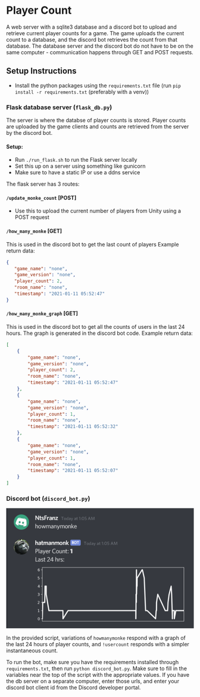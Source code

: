 # Player Count
A web server with a sqlite3 database and a discord bot to upload and retrieve current player counts for a game.
The game uploads the current count to a database, and the discord bot retrieves the count from that database. The database server and the discord bot do not have to be on the same computer - communication happens through GET and POST requests.

## Setup Instructions
 - Install the python packages using the `requirements.txt` file (run `pip install -r requirements.txt` (preferably with a venv))

### Flask database server (`flask_db.py`)
The server is where the databse of player counts is stored. Player counts are uploaded by the game clients and counts are retrieved from the server by the discord bot.

#### Setup:
 - Run `./run_flask.sh` to run the Flask server locally
 - Set this up on a server using something like gunicorn
 - Make sure to have a static IP or use a ddns service

The flask server has 3 routes:
#### `/update_monke_count` [POST]
 - Use this to upload the current number of players from Unity using a POST request
	
#### `/how_many_monke` [GET]
 This is used in the discord bot to get the last count of players
 Example return data:
 ```json
{
    "game_name": "none",
    "game_version": "none",
    "player_count": 2,
    "room_name": "none",
    "timestamp": "2021-01-11 05:52:47"
}
```

#### `/how_many_monke_graph` [GET]
This is used in the discord bot to get all the counts of users in the last 24 hours. The graph is generated in the discord bot code.
Example return data:
```json
[
    {
        "game_name": "none",
        "game_version": "none",
        "player_count": 2,
        "room_name": "none",
        "timestamp": "2021-01-11 05:52:47"
    },
    {
        "game_name": "none",
        "game_version": "none",
        "player_count": 1,
        "room_name": "none",
        "timestamp": "2021-01-11 05:52:32"
    },
    {
        "game_name": "none",
        "game_version": "none",
        "player_count": 1,
        "room_name": "none",
        "timestamp": "2021-01-11 05:52:07"
    }
]
```

### Discord bot (`discord_bot.py`)
![Example bot response](example_graph_response.png)

In the provided script, variations of `howmanymonke` respond with a graph of the last 24 hours of player counts, and `!usercount` responds with a simpler instantaneous count.

To run the bot, make sure you have the requirements installed through `requirements.txt`, then run `python discord_bot.py`.
Make sure to fill in the variables near the top of the script with the appropriate values. If you have the db server on a separate computer, enter those urls, and enter your discord bot client id from the Discord developer portal.